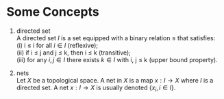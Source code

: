 # Some Concepts

1. directed set  
A directed set $`I`$ is a set equipped with a binary relation ≤ that satisfies:  
(i) i ≤ i for all $`i ∈ I`$ (reflexive);  
(ii) if i ≤ j and j ≤ k, then i ≤ k (transitive);  
(iii) for any $`i, j ∈ I`$ there exists $`k ∈ I`$ with i, j ≤ k (upper bound property).  

3. nets  
Let $`X`$ be a topological space. A net in $`X`$ is a map $`x: I → X`$ where $`I`$ is a directed set. 
A net $`x: I → X`$ is usually denoted $`\{x_i, i∈I\}`$.
